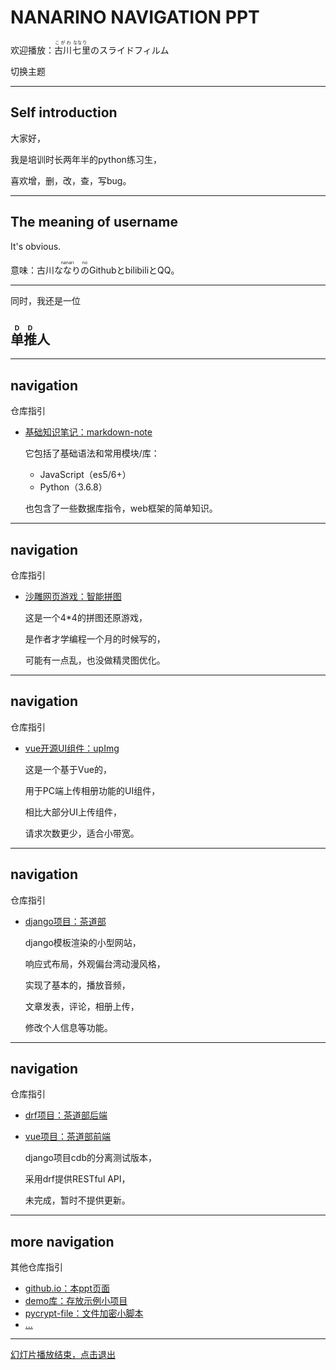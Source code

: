 # NANARINO NAVIGATION PPT

欢迎播放：<ruby>古川<rp>(<rp><rt>こがわ</rt><rp>)</rp>七<rp>(</rp><rt>&nbsp;なな</rt><rp>)</rp>里<rp>(</rp><rt>り&nbsp;</rt><rp>)</rp></ruby>のスライドフィルム

<a onclick="if(window.a===undefined){window.a=true};document.getElementById('theme').href=location.origin+'/css/theme/'+['black','white'][Number(window.a)]+'.css';window.a=!window.a">切换主题</a>

---

## Self introduction

大家好，

我是培训时长两年半的python练习生，

喜欢增，删，改，查，写bug。

---

## The meaning of username

It's obvious.

意味：古川<ruby>ななり<rp>(</rp><rt>nanari</rt><rp>)</rp></rp>の<rp>(</rp><rt>no</rt><rp>)</rp></ruby>GithubとbilibiliとQQ。

---

同时，我还是一位

## <ruby>单<rp>(</rp><rt>D</rt><rp>)</rp></rp>推<rp>(</rp><rt>D</rt><rp>)</rp></ruby>人

---

## navigation

仓库指引

- <a href="https://nanarino.github.io/markdown-note/" target="_blank">基础知识笔记：markdown-note</a>

  它包括了基础语法和常用模块/库：

  - JavaScript（es5/6+）
  - Python（3.6.8）

  也包含了一些数据库指令，web框架的简单知识。

---

## navigation

仓库指引

- <a href="https://nanarino.github.io/jigsaw/" target="_blank">沙雕网页游戏：智能拼图</a>

  这是一个4*4的拼图还原游戏，

  是作者才学编程一个月的时候写的，

  可能有一点乱，也没做精灵图优化。

---

## navigation

仓库指引

- <a href="https://github.com/nanarino/vue-upImg" target="_blank">vue开源UI组件：upImg</a>

  这是一个基于Vue的，

  用于PC端上传相册功能的UI组件，

  相比大部分UI上传组件，

  请求次数更少，适合小带宽。

---

## navigation

仓库指引

- <a href="https://github.com/nanarino/cdb" target="_blank">django项目：茶道部</a>

  django模板渲染的小型网站，

  响应式布局，外观偏台湾动漫风格，

  实现了基本的，播放音频，

  文章发表，评论，相册上传，

  修改个人信息等功能。

---

## navigation

仓库指引

- <a href="https://github.com/nanarino/REST_cdb" target="_blank">drf项目：茶道部后端</a>

- <a href="https://github.com/nanarino/SPA_cdb" target="_blank">vue项目：茶道部前端</a>

  django项目cdb的分离测试版本，

  采用drf提供RESTful API，

  未完成，暂时不提供更新。

---

## more navigation

其他仓库指引

- <a href="https://github.com/nanarino/nanarino.github.io" target="_blank">github.io：本ppt页面</a>
- <a href="https://github.com/nanarino/demo" target="_blank">demo库：存放示例小项目</a>
- <a href="https://github.com/nanarino/pycrypt-file" target="_blank">pycrypt-file：文件加密小脚本</a>
- <a href="https://github.com/nanarino?tab=repositories" target="_blank">...</a>

---

<a href="javascript:window.opener=null;open(location, '_self').close();setTimeout(()=>{alert('浏览器禁用了关闭，请手动关闭标签页')},1000);">幻灯片播放结束，点击退出</a>